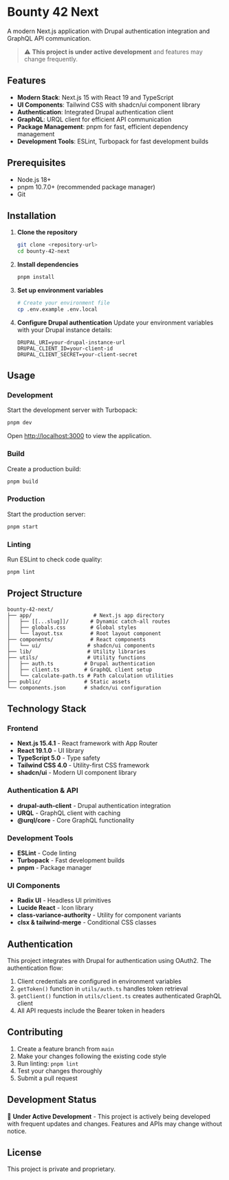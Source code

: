 # Bounty 42 Next

A modern Next.js application with Drupal authentication integration and GraphQL API communication.

> ⚠️ **This project is under active development** and features may change frequently.

## Features

- **Modern Stack**: Next.js 15 with React 19 and TypeScript
- **UI Components**: Tailwind CSS with shadcn/ui component library
- **Authentication**: Integrated Drupal authentication client
- **GraphQL**: URQL client for efficient API communication
- **Package Management**: pnpm for fast, efficient dependency management
- **Development Tools**: ESLint, Turbopack for fast development builds

## Prerequisites

- Node.js 18+ 
- pnpm 10.7.0+ (recommended package manager)
- Git

## Installation

1. **Clone the repository**
   ```bash
   git clone <repository-url>
   cd bounty-42-next
   ```

2. **Install dependencies**
   ```bash
   pnpm install
   ```

3. **Set up environment variables**
   ```bash
   # Create your environment file
   cp .env.example .env.local
   ```

4. **Configure Drupal authentication**
   Update your environment variables with your Drupal instance details:
   ```
   DRUPAL_URI=your-drupal-instance-url
   DRUPAL_CLIENT_ID=your-client-id
   DRUPAL_CLIENT_SECRET=your-client-secret
   ```

## Usage

### Development

Start the development server with Turbopack:
```bash
pnpm dev
```

Open [http://localhost:3000](http://localhost:3000) to view the application.

### Build

Create a production build:
```bash
pnpm build
```

### Production

Start the production server:
```bash
pnpm start
```

### Linting

Run ESLint to check code quality:
```bash
pnpm lint
```

## Project Structure

```
bounty-42-next/
├── app/                    # Next.js app directory
│   ├── [[...slug]]/       # Dynamic catch-all routes
│   ├── globals.css        # Global styles
│   └── layout.tsx         # Root layout component
├── components/            # React components
│   └── ui/               # shadcn/ui components
├── lib/                  # Utility libraries
├── utils/                # Utility functions
│   ├── auth.ts          # Drupal authentication
│   ├── client.ts        # GraphQL client setup
│   └── calculate-path.ts # Path calculation utilities
├── public/              # Static assets
└── components.json      # shadcn/ui configuration
```

## Technology Stack

### Frontend
- **Next.js 15.4.1** - React framework with App Router
- **React 19.1.0** - UI library
- **TypeScript 5.0** - Type safety
- **Tailwind CSS 4.0** - Utility-first CSS framework
- **shadcn/ui** - Modern UI component library

### Authentication & API
- **drupal-auth-client** - Drupal authentication integration
- **URQL** - GraphQL client with caching
- **@urql/core** - Core GraphQL functionality

### Development Tools
- **ESLint** - Code linting
- **Turbopack** - Fast development builds
- **pnpm** - Package manager

### UI Components
- **Radix UI** - Headless UI primitives
- **Lucide React** - Icon library
- **class-variance-authority** - Utility for component variants
- **clsx & tailwind-merge** - Conditional CSS classes

## Authentication

This project integrates with Drupal for authentication using OAuth2. The authentication flow:

1. Client credentials are configured in environment variables
2. `getToken()` function in `utils/auth.ts` handles token retrieval
3. `getClient()` function in `utils/client.ts` creates authenticated GraphQL client
4. All API requests include the Bearer token in headers

## Contributing

1. Create a feature branch from `main`
2. Make your changes following the existing code style
3. Run linting: `pnpm lint`
4. Test your changes thoroughly
5. Submit a pull request

## Development Status

🚧 **Under Active Development** - This project is actively being developed with frequent updates and changes. Features and APIs may change without notice.

## License

This project is private and proprietary.
